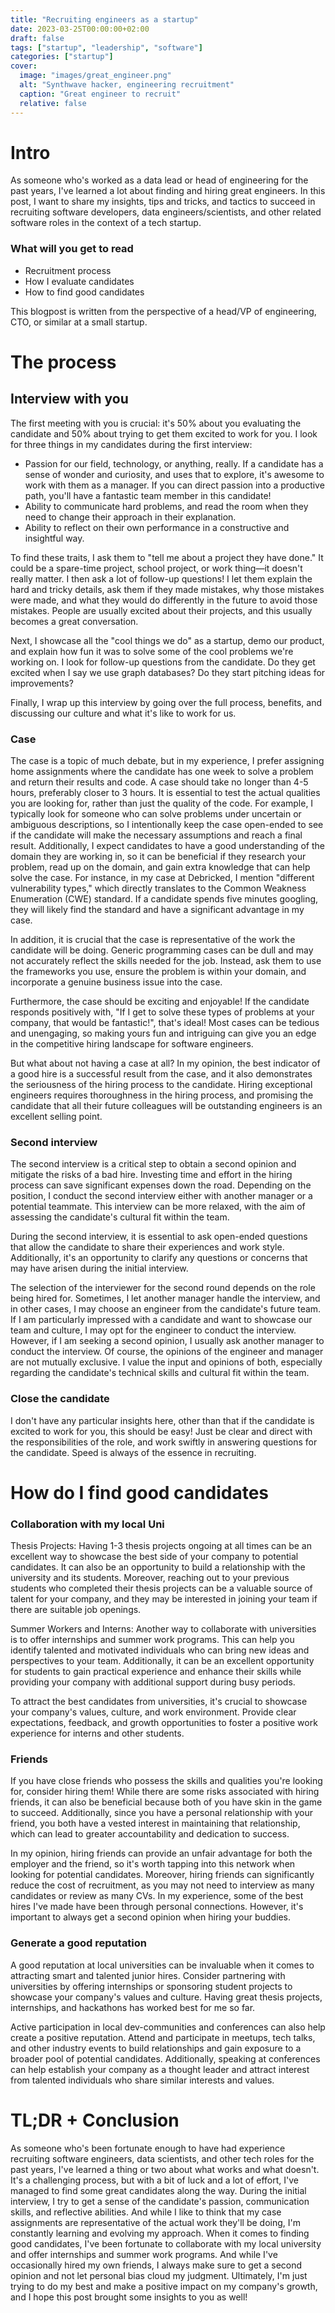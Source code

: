 ```yaml
---
title: "Recruiting engineers as a startup"
date: 2023-03-25T00:00:00+02:00
draft: false
tags: ["startup", "leadership", "software"]
categories: ["startup"]
cover:
  image: "images/great_engineer.png"
  alt: "Synthwave hacker, engineering recruitment"
  caption: "Great engineer to recruit"
  relative: false
---
```



# Intro 

As someone who's worked as a data lead or head of engineering for the past years, I've learned a lot about finding and hiring great engineers. In this post, I want to share my insights, tips and tricks, and tactics to succeed in recruiting software developers, data engineers/scientists, and other related software roles in the context of a tech startup.

### What will you get to read


* Recruitment process 
* How I evaluate candidates
* How to find good candidates

This blogpost is written from the perspective of a head/VP of engineering, CTO, or similar at a small startup. 

# The process 


## Interview with you
The first meeting with you is crucial: it's 50% about you evaluating the candidate and 50% about trying to get them excited to work for you. I look for three things in my candidates during the first interview:

- Passion for our field, technology, or anything, really. If a candidate has a sense of wonder and curiosity, and uses that to explore, it's awesome to work with them as a manager. If you can direct passion into a productive path, you'll have a fantastic team member in this candidate!
- Ability to communicate hard problems, and read the room when they need to change their approach in their explanation.
- Ability to reflect on their own performance in a constructive and insightful way.

To find these traits, I ask them to "tell me about a project they have done." It could be a spare-time project, school project, or work thing—it doesn't really matter. I then ask a lot of follow-up questions! I let them explain the hard and tricky details, ask them if they made mistakes, why those mistakes were made, and what they would do differently in the future to avoid those mistakes. People are usually excited about their projects, and this usually becomes a great conversation.

Next, I showcase all the "cool things we do" as a startup, demo our product, and explain how fun it was to solve some of the cool problems we're working on. I look for follow-up questions from the candidate. Do they get excited when I say we use graph databases? Do they start pitching ideas for improvements?

Finally, I wrap up this interview by going over the full process, benefits, and discussing our culture and what it's like to work for us.

### Case

The case is a topic of much debate, but in my experience, I prefer assigning home assignments where the candidate has one week to solve a problem and return their results and code. A case should take no longer than 4-5 hours, preferably closer to 3 hours. It is essential to test the actual qualities you are looking for, rather than just the quality of the code. For example, I typically look for someone who can solve problems under uncertain or ambiguous descriptions, so I intentionally keep the case open-ended to see if the candidate will make the necessary assumptions and reach a final result. Additionally, I expect candidates to have a good understanding of the domain they are working in, so it can be beneficial if they research your problem, read up on the domain, and gain extra knowledge that can help solve the case. For instance, in my case at Debricked, I mention "different vulnerability types," which directly translates to the Common Weakness Enumeration (CWE) standard. If a candidate spends five minutes googling, they will likely find the standard and have a significant advantage in my case.

In addition, it is crucial that the case is representative of the work the candidate will be doing. Generic programming cases can be dull and may not accurately reflect the skills needed for the job. Instead, ask them to use the frameworks you use, ensure the problem is within your domain, and incorporate a genuine business issue into the case.

Furthermore, the case should be exciting and enjoyable! If the candidate responds positively with, "If I get to solve these types of problems at your company, that would be fantastic!", that's ideal! Most cases can be tedious and unengaging, so making yours fun and intriguing can give you an edge in the competitive hiring landscape for software engineers.

But what about not having a case at all? In my opinion, the best indicator of a good hire is a successful result from the case, and it also demonstrates the seriousness of the hiring process to the candidate. Hiring exceptional engineers requires thoroughness in the hiring process, and promising the candidate that all their future colleagues will be outstanding engineers is an excellent selling point.

### Second interview 

The second interview is a critical step to obtain a second opinion and mitigate the risks of a bad hire. Investing time and effort in the hiring process can save significant expenses down the road. Depending on the position, I conduct the second interview either with another manager or a potential teammate. This interview can be more relaxed, with the aim of assessing the candidate's cultural fit within the team.

During the second interview, it is essential to ask open-ended questions that allow the candidate to share their experiences and work style. Additionally, it's an opportunity to clarify any questions or concerns that may have arisen during the initial interview.

The selection of the interviewer for the second round depends on the role being hired for. Sometimes, I let another manager handle the interview, and in other cases, I may choose an engineer from the candidate's future team. If I am particularly impressed with a candidate and want to showcase our team and culture, I may opt for the engineer to conduct the interview. However, if I am seeking a second opinion, I usually ask another manager to conduct the interview. Of course, the opinions of the engineer and manager are not mutually exclusive. I value the input and opinions of both, especially regarding the candidate's technical skills and cultural fit within the team.

### Close the candidate 

I don't have any particular insights here, other than that if the candidate is excited to work for you, this should be easy! 
Just be clear and direct with the responsibilities of the role, and work swiftly in answering questions for the candidate. Speed is always of the essence in recruiting. 

# How do I find good candidates

### Collaboration with my local Uni

Thesis Projects: Having 1-3 thesis projects ongoing at all times can be an excellent way to showcase the best side of your company to potential candidates. It can also be an opportunity to build a relationship with the university and its students. Moreover, reaching out to your previous students who completed their thesis projects can be a valuable source of talent for your company, and they may be interested in joining your team if there are suitable job openings.

Summer Workers and Interns: Another way to collaborate with universities is to offer internships and summer work programs. This can help you identify talented and motivated individuals who can bring new ideas and perspectives to your team. Additionally, it can be an excellent opportunity for students to gain practical experience and enhance their skills while providing your company with additional support during busy periods.

To attract the best candidates from universities, it's crucial to showcase your company's values, culture, and work environment. Provide clear expectations, feedback, and growth opportunities to foster a positive work experience for interns and other students.

### Friends

If you have close friends who possess the skills and qualities you're looking for, consider hiring them! While there are some risks associated with hiring friends, it can also be beneficial because both of you have skin in the game to succeed. Additionally, since you have a personal relationship with your friend, you both have a vested interest in maintaining that relationship, which can lead to greater accountability and dedication to success.

In my opinion, hiring friends can provide an unfair advantage for both the employer and the friend, so it's worth tapping into this network when looking for potential candidates. Moreover, hiring friends can significantly reduce the cost of recruitment, as you may not need to interview as many candidates or review as many CVs. In my experience, some of the best hires I've made have been through personal connections. However, it's important to always get a second opinion when hiring your buddies. 


### Generate a good reputation

A good reputation at local universities can be invaluable when it comes to attracting smart and talented junior hires. Consider partnering with universities by offering internships or sponsoring student projects to showcase your company's values and culture. Having great thesis projects, internships, and hackathons has worked best for me so far.

Active participation in local dev-communities and conferences can also help create a positive reputation. Attend and participate in meetups, tech talks, and other industry events to build relationships and gain exposure to a broader pool of potential candidates. Additionally, speaking at conferences can help establish your company as a thought leader and attract interest from talented individuals who share similar interests and values.


# TL;DR + Conclusion

As someone who's been fortunate enough to have had experience recruiting software engineers, data scientists, and other tech roles for the past years, I've learned a thing or two about what works and what doesn't. It's a challenging process, but with a bit of luck and a lot of effort, I've managed to find some great candidates along the way. During the initial interview, I try to get a sense of the candidate's passion, communication skills, and reflective abilities. And while I like to think that my case assignments are representative of the actual work they'll be doing, I'm constantly learning and evolving my approach. When it comes to finding good candidates, I've been fortunate to collaborate with my local university and offer internships and summer work programs. And while I've occasionally hired my own friends, I always make sure to get a second opinion and not let personal bias cloud my judgment. Ultimately, I'm just trying to do my best and make a positive impact on my company's growth, and I hope this post brought some insights to you as well! 

